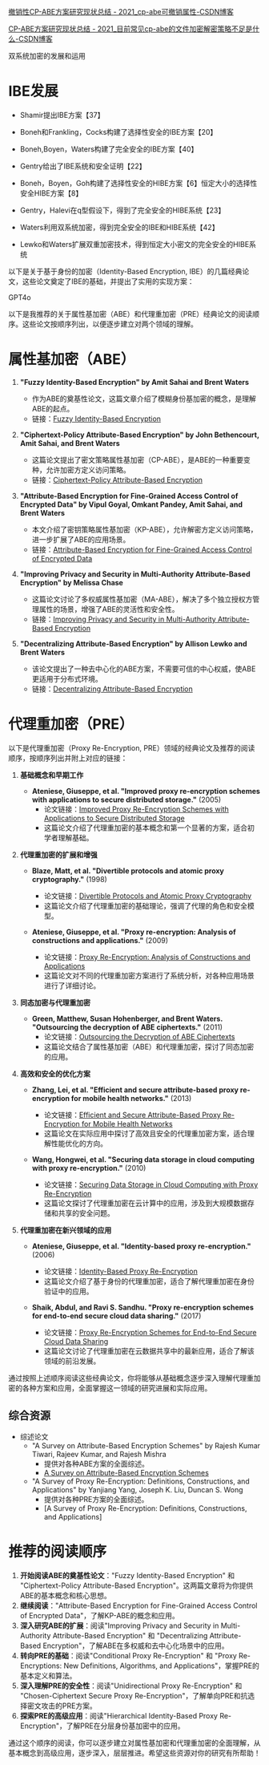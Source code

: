[撤销性CP-ABE方案研究现状总结 - 2021_cp-abe可撤销属性-CSDN博客](https://blog.csdn.net/qq_33976344/article/details/116306147)



[CP-ABE方案研究现状总结 - 2021_目前常见cp-abe的文件加密解密策略不足是什么-CSDN博客](https://blog.csdn.net/qq_33976344/article/details/116303672)



双系统加密的发展和运用



# IBE发展

- Shamir提出IBE方案【37】

- Boneh和Frankling，Cocks构建了选择性安全的IBE方案【20】

- Boneh,Boyen，Waters构建了完全安全的IBE方案【40】

- Gentry给出了IBE系统和安全证明【22】



- Boneh，Boyen，Goh构建了选择性安全的HIBE方案【6】恒定大小的选择性安全HIBE方案【8】

- Gentry，Halevi在q型假设下，得到了完全安全的HIBE系统【23】
- Waters利用双系统加密，得到完全安全的IBE和HIBE系统【42】
- Lewko和Waters扩展双重加密技术，得到恒定大小密文的完全安全的HIBE系统

以下是关于基于身份的加密（Identity-Based Encryption, IBE）的几篇经典论文，这些论文奠定了IBE的基础，并提出了实用的实现方案：



GPT4o

以下是我推荐的关于属性基加密（ABE）和代理重加密（PRE）经典论文的阅读顺序。这些论文按顺序列出，以便逐步建立对两个领域的理解。

# 属性基加密（ABE）

1. **"Fuzzy Identity-Based Encryption" by Amit Sahai and Brent Waters**
   - 作为ABE的奠基性论文，这篇文章介绍了模糊身份基加密的概念，是理解ABE的起点。
   - 链接：[Fuzzy Identity-Based Encryption](https://eprint.iacr.org/2004/086.pdf)

2. **"Ciphertext-Policy Attribute-Based Encryption" by John Bethencourt, Amit Sahai, and Brent Waters**
   - 这篇论文提出了密文策略属性基加密（CP-ABE），是ABE的一种重要变种，允许加密方定义访问策略。
   - 链接：[Ciphertext-Policy Attribute-Based Encryption](https://eprint.iacr.org/2007/256.pdf)

3. **"Attribute-Based Encryption for Fine-Grained Access Control of Encrypted Data" by Vipul Goyal, Omkant Pandey, Amit Sahai, and Brent Waters**
   - 本文介绍了密钥策略属性基加密（KP-ABE），允许解密方定义访问策略，进一步扩展了ABE的应用场景。
   - 链接：[Attribute-Based Encryption for Fine-Grained Access Control of Encrypted Data](https://eprint.iacr.org/2006/309.pdf)

4. **"Improving Privacy and Security in Multi-Authority Attribute-Based Encryption" by Melissa Chase**
   - 这篇论文讨论了多权威属性基加密（MA-ABE），解决了多个独立授权方管理属性的场景，增强了ABE的灵活性和安全性。
   - 链接：[Improving Privacy and Security in Multi-Authority Attribute-Based Encryption](https://www.microsoft.com/en-us/research/publication/improving-privacy-and-security-in-multi-authority-attribute-based-encryption/)

5. **"Decentralizing Attribute-Based Encryption" by Allison Lewko and Brent Waters**
   - 该论文提出了一种去中心化的ABE方案，不需要可信的中心权威，使ABE更适用于分布式环境。
   - 链接：[Decentralizing Attribute-Based Encryption](https://eprint.iacr.org/2010/351.pdf)

# 代理重加密（PRE）

以下是代理重加密（Proxy Re-Encryption, PRE）领域的经典论文及推荐的阅读顺序，按顺序列出并附上对应的链接：

1. **基础概念和早期工作**
    - **Ateniese, Giuseppe, et al. "Improved proxy re-encryption schemes with applications to secure distributed storage."** (2005)
      - 论文链接：[Improved Proxy Re-Encryption Schemes with Applications to Secure Distributed Storage](https://eprint.iacr.org/2005/028.pdf)
      - 这篇论文介绍了代理重加密的基本概念和第一个显著的方案，适合初学者理解基础。

2. **代理重加密的扩展和增强**
    - **Blaze, Matt, et al. "Divertible protocols and atomic proxy cryptography."** (1998)
      - 论文链接：[Divertible Protocols and Atomic Proxy Cryptography](https://www.cs.columbia.edu/~smb/papers/proxy.pdf)
      - 这篇论文介绍了代理重加密的基础理论，强调了代理的角色和安全模型。

    - **Ateniese, Giuseppe, et al. "Proxy re-encryption: Analysis of constructions and applications."** (2009)
      - 论文链接：[Proxy Re-Encryption: Analysis of Constructions and Applications](https://www.cs.jhu.edu/~gasmith/research/papers/pre_asiaccs09.pdf)
      - 这篇论文对不同的代理重加密方案进行了系统分析，对各种应用场景进行了详细讨论。

3. **同态加密与代理重加密**
    - **Green, Matthew, Susan Hohenberger, and Brent Waters. "Outsourcing the decryption of ABE ciphertexts."** (2011)
      - 论文链接：[Outsourcing the Decryption of ABE Ciphertexts](https://eprint.iacr.org/2011/083.pdf)
      - 这篇论文结合了属性基加密（ABE）和代理重加密，探讨了同态加密的应用。

4. **高效和安全的优化方案**
    - **Zhang, Lei, et al. "Efficient and secure attribute-based proxy re-encryption for mobile health networks."** (2013)
      - 论文链接：[Efficient and Secure Attribute-Based Proxy Re-Encryption for Mobile Health Networks](https://www.sciencedirect.com/science/article/pii/S0167404813000681)
      - 这篇论文在实际应用中探讨了高效且安全的代理重加密方案，适合理解性能优化的方向。

    - **Wang, Hongwei, et al. "Securing data storage in cloud computing with proxy re-encryption."** (2010)
      - 论文链接：[Securing Data Storage in Cloud Computing with Proxy Re-Encryption](https://ieeexplore.ieee.org/document/5432202)
      - 这篇论文探讨了代理重加密在云计算中的应用，涉及到大规模数据存储和共享的安全问题。

5. **代理重加密在新兴领域的应用**
    - **Ateniese, Giuseppe, et al. "Identity-based proxy re-encryption."** (2006)
      - 论文链接：[Identity-Based Proxy Re-Encryption](https://eprint.iacr.org/2006/473.pdf)
      - 这篇论文介绍了基于身份的代理重加密，适合了解代理重加密在身份验证中的应用。

    - **Shaik, Abdul, and Ravi S. Sandhu. "Proxy re-encryption schemes for end-to-end secure cloud data sharing."** (2017)
      - 论文链接：[Proxy Re-Encryption Schemes for End-to-End Secure Cloud Data Sharing](https://www.sciencedirect.com/science/article/pii/S0167404817300912)
      - 这篇论文讨论了代理重加密在云数据共享中的最新应用，适合了解该领域的前沿发展。

通过按照上述顺序阅读这些经典论文，你将能够从基础概念逐步深入理解代理重加密的各种方案和应用，全面掌握这一领域的研究进展和实际应用。

## 综合资源

- 综述论文
  - "A Survey on Attribute-Based Encryption Schemes" by Rajesh Kumar Tiwari, Rajeev Kumar, and Rajesh Mishra
    - 提供对各种ABE方案的全面综述。
    - [A Survey on Attribute-Based Encryption Schemes](https://arxiv.org/abs/1605.02684)
  - "A Survey of Proxy Re-Encryption: Definitions, Constructions, and Applications" by Yanjiang Yang, Joseph K. Liu, Duncan S. Wong
    - 提供对各种PRE方案的全面综述。
    - [A Survey of Proxy Re-Encryption: Definitions, Constructions, and Applications]

# 推荐的阅读顺序

1. **开始阅读ABE的奠基性论文**："Fuzzy Identity-Based Encryption" 和 "Ciphertext-Policy Attribute-Based Encryption"。这两篇文章将为你提供ABE的基本概念和核心思想。
2. **继续阅读**："Attribute-Based Encryption for Fine-Grained Access Control of Encrypted Data"，了解KP-ABE的概念和应用。
3. **深入研究ABE的扩展**：阅读"Improving Privacy and Security in Multi-Authority Attribute-Based Encryption" 和 "Decentralizing Attribute-Based Encryption"，了解ABE在多权威和去中心化场景中的应用。
4. **转向PRE的基础**：阅读"Conditional Proxy Re-Encryption" 和 "Proxy Re-Encryptions: New Definitions, Algorithms, and Applications"，掌握PRE的基本定义和算法。
5. **深入理解PRE的安全性**：阅读"Unidirectional Proxy Re-Encryption" 和 "Chosen-Ciphertext Secure Proxy Re-Encryption"，了解单向PRE和抗选择密文攻击的PRE方案。
6. **探索PRE的高级应用**：阅读"Hierarchical Identity-Based Proxy Re-Encryption"，了解PRE在分层身份基加密中的应用。

通过这个顺序的阅读，你可以逐步建立对属性基加密和代理重加密的全面理解，从基本概念到高级应用，逐步深入，层层推进。希望这些资源对你的研究有所帮助！





